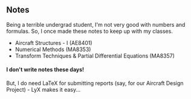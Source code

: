 ## Notes

Being a terrible undergrad student, I'm not very good with numbers and formulas. So, I once made these notes to keep up with my classes.

- Aircraft Structures - I (AE8401)
- Numerical Methods (MA8353)
- Transform Techniques & Partial Differential Equations (MA8357)

#### I don't write notes these days!

But, I do need LaTeX for submitting reports (say, for our Aircraft Design Project) - LyX makes it easy...